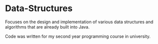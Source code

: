 # Data-Structures
Focuses on the design and implementation of various data structures and algorithms that are already built into Java. 

Code was written for my second year programming course in university.  
